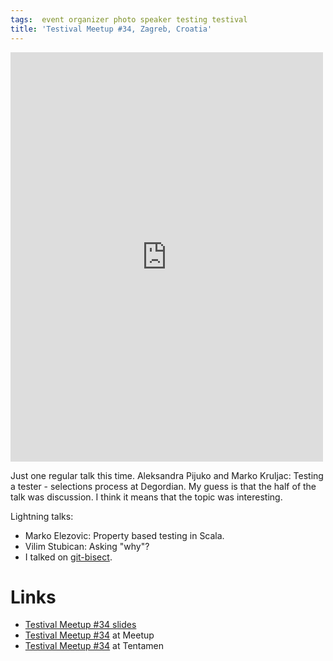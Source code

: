 ```yaml
---
tags:  event organizer photo speaker testing testival
title: 'Testival Meetup #34, Zagreb, Croatia'
---
```

<iframe src="https://www.facebook.com/plugins/post.php?href=https%3A%2F%2Fwww.facebook.com%2Fmedia%2Fset%2F%3Fset%3Da.10156038262182290%26type%3D1%26l%3D05d68fce52&width=500&show_text=true&height=655&appId" width="500" height="655" style="border:none;overflow:hidden" scrolling="no" frameborder="0" allowTransparency="true" allow="encrypted-media"></iframe>

Just one regular talk this time. Aleksandra Pijuko and Marko Kruljac: Testing a tester - selections process at Degordian. My guess is that the half of the talk was discussion. I think it means that the topic was interesting.

Lightning talks:

- Marko Elezovic: Property based testing in Scala.
- Vilim Stubican: Asking "why"?
- I talked on [git-bisect](https://git-scm.com/docs/git-bisect).

# Links

- [Testival Meetup #34 slides](https://github.com/zeljkofilipin/testival/tree/master/files/34)
- [Testival Meetup #34](https://www.meetup.com/testival/events/245700306/) at Meetup
- [Testival Meetup #34](https://blog.tentamen.eu/what-i-learned-at-testival-34-meetup/) at Tentamen
